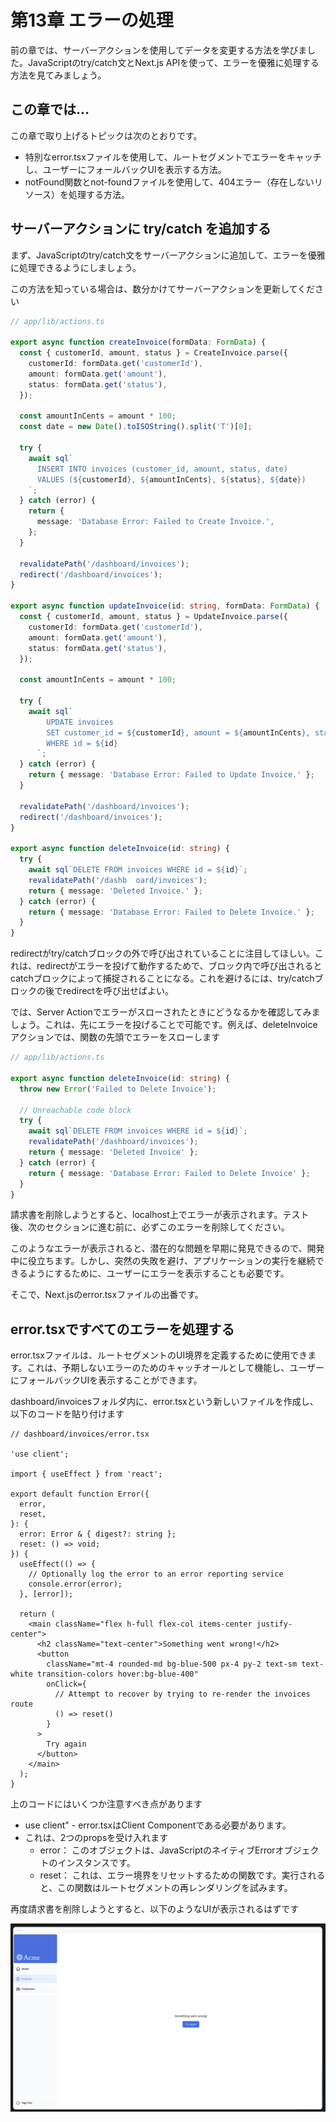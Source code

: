 # 第13章 エラーの処理
前の章では、サーバーアクションを使用してデータを変更する方法を学びました。JavaScriptのtry/catch文とNext.js APIを使って、エラーを優雅に処理する方法を見てみましょう。

## この章では...

この章で取り上げるトピックは次のとおりです。

* 特別なerror.tsxファイルを使用して、ルートセグメントでエラーをキャッチし、ユーザーにフォールバックUIを表示する方法。
* notFound関数とnot-foundファイルを使用して、404エラー（存在しないリソース）を処理する方法。

## サーバーアクションに try/catch を追加する
まず、JavaScriptのtry/catch文をサーバーアクションに追加して、エラーを優雅に処理できるようにしましょう。

この方法を知っている場合は、数分かけてサーバーアクションを更新してください

```typescript
// app/lib/actions.ts

export async function createInvoice(formData: FormData) {
  const { customerId, amount, status } = CreateInvoice.parse({
    customerId: formData.get('customerId'),
    amount: formData.get('amount'),
    status: formData.get('status'),
  });

  const amountInCents = amount * 100;
  const date = new Date().toISOString().split('T')[0];

  try {
    await sql`
      INSERT INTO invoices (customer_id, amount, status, date)
      VALUES (${customerId}, ${amountInCents}, ${status}, ${date})
    `;
  } catch (error) {
    return {
      message: 'Database Error: Failed to Create Invoice.',
    };
  }

  revalidatePath('/dashboard/invoices');
  redirect('/dashboard/invoices');
}

export async function updateInvoice(id: string, formData: FormData) {
  const { customerId, amount, status } = UpdateInvoice.parse({
    customerId: formData.get('customerId'),
    amount: formData.get('amount'),
    status: formData.get('status'),
  });

  const amountInCents = amount * 100;

  try {
    await sql`
        UPDATE invoices
        SET customer_id = ${customerId}, amount = ${amountInCents}, status = ${status}
        WHERE id = ${id}
      `;
  } catch (error) {
    return { message: 'Database Error: Failed to Update Invoice.' };
  }

  revalidatePath('/dashboard/invoices');
  redirect('/dashboard/invoices');
}

export async function deleteInvoice(id: string) {
  try {
    await sql`DELETE FROM invoices WHERE id = ${id}`;
    revalidatePath('/dashb  oard/invoices');
    return { message: 'Deleted Invoice.' };
  } catch (error) {
    return { message: 'Database Error: Failed to Delete Invoice.' };
  }
}
```

redirectがtry/catchブロックの外で呼び出されていることに注目してほしい。これは、redirectがエラーを投げて動作するためで、ブロック内で呼び出されるとcatchブロックによって捕捉されることになる。これを避けるには、try/catchブロックの後でredirectを呼び出せばよい。

では、Server Actionでエラーがスローされたときにどうなるかを確認してみましょう。これは、先にエラーを投げることで可能です。例えば、deleteInvoiceアクションでは、関数の先頭でエラーをスローします

```typescript
// app/lib/actions.ts

export async function deleteInvoice(id: string) {
  throw new Error('Failed to Delete Invoice');

  // Unreachable code block
  try {
    await sql`DELETE FROM invoices WHERE id = ${id}`;
    revalidatePath('/dashboard/invoices');
    return { message: 'Deleted Invoice' };
  } catch (error) {
    return { message: 'Database Error: Failed to Delete Invoice' };
  }
}
```

請求書を削除しようとすると、localhost上でエラーが表示されます。テスト後、次のセクションに進む前に、必ずこのエラーを削除してください。

このようなエラーが表示されると、潜在的な問題を早期に発見できるので、開発中に役立ちます。しかし、突然の失敗を避け、アプリケーションの実行を継続できるようにするために、ユーザーにエラーを表示することも必要です。

そこで、Next.jsのerror.tsxファイルの出番です。

## error.tsxですべてのエラーを処理する
error.tsxファイルは、ルートセグメントのUI境界を定義するために使用できます。これは、予期しないエラーのためのキャッチオールとして機能し、ユーザーにフォールバックUIを表示することができます。

dashboard/invoicesフォルダ内に、error.tsxという新しいファイルを作成し、以下のコードを貼り付けます

```tsx
// dashboard/invoices/error.tsx

'use client';

import { useEffect } from 'react';

export default function Error({
  error,
  reset,
}: {
  error: Error & { digest?: string };
  reset: () => void;
}) {
  useEffect(() => {
    // Optionally log the error to an error reporting service
    console.error(error);
  }, [error]);

  return (
    <main className="flex h-full flex-col items-center justify-center">
      <h2 className="text-center">Something went wrong!</h2>
      <button
        className="mt-4 rounded-md bg-blue-500 px-4 py-2 text-sm text-white transition-colors hover:bg-blue-400"
        onClick={
          // Attempt to recover by trying to re-render the invoices route
          () => reset()
        }
      >
        Try again
      </button>
    </main>
  );
}
```

上のコードにはいくつか注意すべき点があります

* use client" - error.tsxはClient Componentである必要があります。
* これは、2つのpropsを受け入れます
  * error： このオブジェクトは、JavaScriptのネイティブErrorオブジェクトのインスタンスです。
  * reset： これは、エラー境界をリセットするための関数です。実行されると、この関数はルートセグメントの再レンダリングを試みます。

再度請求書を削除しようとすると、以下のようなUIが表示されるはずです

![エラー画面](./images/image20.png)
